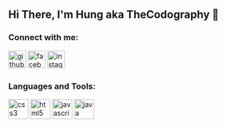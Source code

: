 ## Hi There, I'm Hung aka TheCodography 🤪

### Connect with me:

[<img src='https://cdn.jsdelivr.net/npm/simple-icons@3.0.1/icons/github.svg' alt='github' height='35'>](https://github.com/theCodography)  [<img src='https://cdn.jsdelivr.net/npm/simple-icons@3.0.1/icons/facebook.svg' alt='facebook' height='35'>](https://www.facebook.com/hung.kopite)  [<img src='https://cdn.jsdelivr.net/npm/simple-icons@3.0.1/icons/instagram.svg' alt='instagram' height='35'>](https://www.instagram.com/11.8________/)  

### Languages and Tools:

<p align="left">
  <img src="https://icongr.am/devicon/css3-original.svg?size=128&color=currentColor" alt="css3" width="40" height="40"/>
  <img src="https://icongr.am/devicon/html5-original.svg?size=128&color=currentColor" alt="html5" width="40" height="40"/>  
  <img src="https://icongr.am/devicon/javascript-original.svg?size=128&color=currentColor" alt="javascript" width="40" height="40"/> 
  <img src="https://icongr.am/devicon/java-original.svg?size=128&color=currentColor" alt="java" width="40" height="40"/> 
</p>
